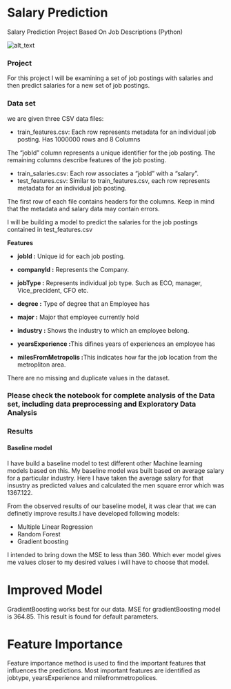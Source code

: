 # Salary Prediction
Salary Prediction Project Based On Job Descriptions (Python)

![alt_text](https://martechtoday.com/wp-content/uploads/cld-assets/salary-men-women-figurines-coin-stacks-ss-1920_zy4acr.jpg)

### Project

For this project I will be examining a set of job postings with salaries and then predict salaries for a new set of job postings.

### Data set
we are given three CSV data files:
* train_features.csv: Each row represents metadata for an individual job posting. Has 1000000 rows and 8 Columns

The “jobId” column represents a unique identifier for the job posting. The remaining columns describe features of the job posting.
* train_salaries.csv: Each row associates a “jobId” with a “salary”.
* test_features.csv: Similar to train_features.csv, each row represents metadata for an individual job posting.

The first row of each file contains headers for the columns. Keep in mind that the metadata and salary data may contain errors.

I will be building a model to predict the salaries for the job postings contained in test_features.csv

__Features__  

* <b>jobId :</b> Unique id for each job posting.

* <b>companyId :</b> Represents the Company.

* <b>jobType :</b> Represents individual job type. Such as ECO, manager, Vice_precident, CFO etc.

* <b>degree :</b> Type of degree that an Employee has

* <b>major :</b> Major that employee currently hold

* <b>industry  :</b> Shows the industry to which an employee belong.

* <b>yearsExperience :</b>This difines years of experiences an employee has

* <b>milesFromMetropolis :</b>This indicates how far the job location from the metropliton area.

There are no missing and duplicate values in the dataset.

 ### Please check the notebook for complete analysis of the Data set, including data preprocessing and Exploratory Data Analysis

### Results

#### Baseline model
I have build a baseline model to test different other Machine learning models based on this. My baseline model was built based on average salary for a particular industry. Here I have taken the average salary for that insustry as predicted values and calculated the men square error which was 1367.122.


From the observed results of our baseline model, it was clear that we can definetly improve results.I have developed following models:

* Multiple Linear Regression 
* Random Forest 
* Gradient boosting 

I intended to bring down the MSE to less than 360. Which ever model gives me values closer to my desired values i will have to choose that model.


# Improved Model
GradientBoosting works best for our data. MSE for gradientBoosting model is 364.85. This result is found for default parameters. 

# Feature Importance
Feature importance method is used to find the important features that influences the predictions. Most important features are identified as jobtype, yearsExperience and milefrommetropolices. 
